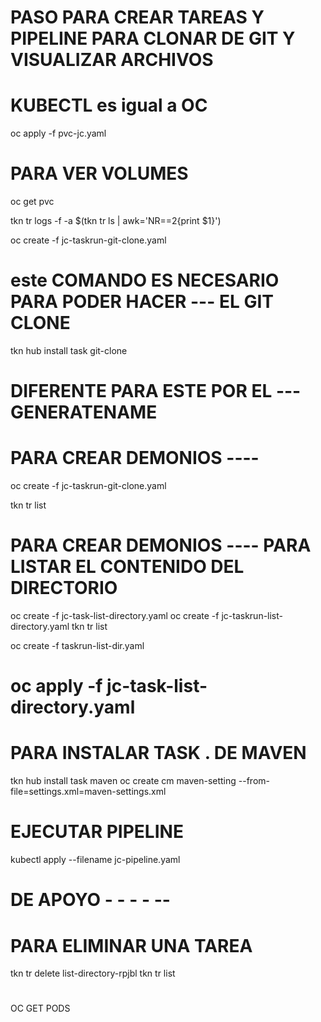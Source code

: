 # PASO PARA CREAR TAREAS Y PIPELINE PARA CLONAR DE GIT Y VISUALIZAR ARCHIVOS


# KUBECTL es igual a OC
oc apply -f pvc-jc.yaml

# PARA VER VOLUMES
oc get pvc

tkn tr logs -f -a $(tkn tr ls | awk='NR==2{print $1}')

oc create -f jc-taskrun-git-clone.yaml

# este COMANDO ES NECESARIO PARA PODER HACER --- EL GIT CLONE
tkn hub install task git-clone 

# DIFERENTE PARA ESTE POR EL --- GENERATENAME
# PARA CREAR DEMONIOS ----
oc create -f jc-taskrun-git-clone.yaml

tkn tr list 

# PARA CREAR DEMONIOS ---- PARA LISTAR EL CONTENIDO DEL DIRECTORIO
oc create -f jc-task-list-directory.yaml
oc create -f jc-taskrun-list-directory.yaml
tkn tr list 

oc create -f taskrun-list-dir.yaml
# oc apply -f jc-task-list-directory.yaml

# PARA INSTALAR TASK . DE MAVEN 
tkn hub install task maven
oc create cm maven-setting --from-file=settings.xml=maven-settings.xml


# EJECUTAR PIPELINE
kubectl apply --filename jc-pipeline.yaml


# DE APOYO - - - - -- 
# PARA ELIMINAR UNA TAREA
tkn tr delete list-directory-rpjbl
tkn tr list 
# 
OC GET PODS 




